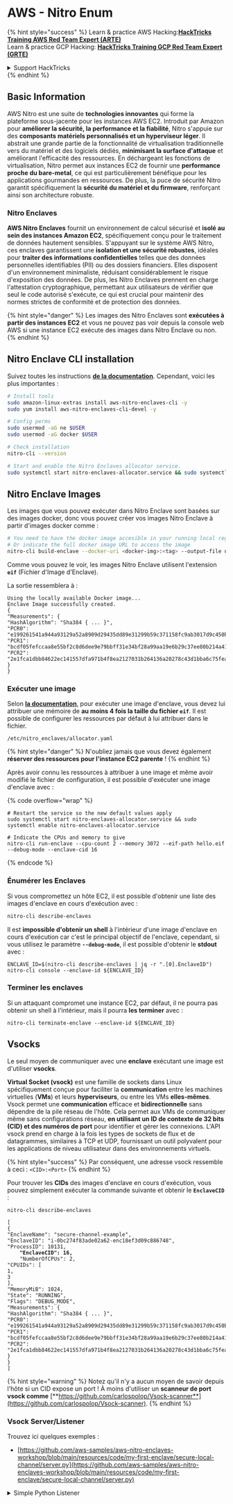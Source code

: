 # AWS - Nitro Enum

{% hint style="success" %}
Learn & practice AWS Hacking:<img src="../../../../.gitbook/assets/image (1) (1) (1) (1).png" alt="" data-size="line">[**HackTricks Training AWS Red Team Expert (ARTE)**](https://training.hacktricks.xyz/courses/arte)<img src="../../../../.gitbook/assets/image (1) (1) (1) (1).png" alt="" data-size="line">\
Learn & practice GCP Hacking: <img src="../../../../.gitbook/assets/image (2) (1).png" alt="" data-size="line">[**HackTricks Training GCP Red Team Expert (GRTE)**<img src="../../../../.gitbook/assets/image (2) (1).png" alt="" data-size="line">](https://training.hacktricks.xyz/courses/grte)

<details>

<summary>Support HackTricks</summary>

* Check the [**subscription plans**](https://github.com/sponsors/carlospolop)!
* **Join the** 💬 [**Discord group**](https://discord.gg/hRep4RUj7f) or the [**telegram group**](https://t.me/peass) or **follow** us on **Twitter** 🐦 [**@hacktricks\_live**](https://twitter.com/hacktricks_live)**.**
* **Share hacking tricks by submitting PRs to the** [**HackTricks**](https://github.com/carlospolop/hacktricks) and [**HackTricks Cloud**](https://github.com/carlospolop/hacktricks-cloud) github repos.

</details>
{% endhint %}

## Basic Information

AWS Nitro est une suite de **technologies innovantes** qui forme la plateforme sous-jacente pour les instances AWS EC2. Introduit par Amazon pour **améliorer la sécurité, la performance et la fiabilité**, Nitro s'appuie sur des **composants matériels personnalisés et un hyperviseur léger**. Il abstrait une grande partie de la fonctionnalité de virtualisation traditionnelle vers du matériel et des logiciels dédiés, **minimisant la surface d'attaque** et améliorant l'efficacité des ressources. En déchargeant les fonctions de virtualisation, Nitro permet aux instances EC2 de fournir une **performance proche du bare-metal**, ce qui est particulièrement bénéfique pour les applications gourmandes en ressources. De plus, la puce de sécurité Nitro garantit spécifiquement la **sécurité du matériel et du firmware**, renforçant ainsi son architecture robuste.

### Nitro Enclaves

**AWS Nitro Enclaves** fournit un environnement de calcul sécurisé et **isolé au sein des instances Amazon EC2**, spécifiquement conçu pour le traitement de données hautement sensibles. S'appuyant sur le système AWS Nitro, ces enclaves garantissent une **isolation et une sécurité robustes**, idéales pour **traiter des informations confidentielles** telles que des données personnelles identifiables (PII) ou des dossiers financiers. Elles disposent d'un environnement minimaliste, réduisant considérablement le risque d'exposition des données. De plus, les Nitro Enclaves prennent en charge l'attestation cryptographique, permettant aux utilisateurs de vérifier que seul le code autorisé s'exécute, ce qui est crucial pour maintenir des normes strictes de conformité et de protection des données.

{% hint style="danger" %}
Les images des Nitro Enclaves sont **exécutées à partir des instances EC2** et vous ne pouvez pas voir depuis la console web AWS si une instance EC2 exécute des images dans Nitro Enclave ou non.
{% endhint %}

## Nitro Enclave CLI installation

Suivez toutes les instructions [**de la documentation**](https://catalog.us-east-1.prod.workshops.aws/event/dashboard/en-US/workshop/1-my-first-enclave/1-1-nitro-enclaves-cli#run-connect-and-terminate-the-enclave). Cependant, voici les plus importantes :
```bash
# Install tools
sudo amazon-linux-extras install aws-nitro-enclaves-cli -y
sudo yum install aws-nitro-enclaves-cli-devel -y

# Config perms
sudo usermod -aG ne $USER
sudo usermod -aG docker $USER

# Check installation
nitro-cli --version

# Start and enable the Nitro Enclaves allocator service.
sudo systemctl start nitro-enclaves-allocator.service && sudo systemctl enable nitro-enclaves-allocator.service
```
## Nitro Enclave Images

Les images que vous pouvez exécuter dans Nitro Enclave sont basées sur des images docker, donc vous pouvez créer vos images Nitro Enclave à partir d'images docker comme :
```bash
# You need to have the docker image accesible in your running local registry
# Or indicate the full docker image URL to access the image
nitro-cli build-enclave --docker-uri <docker-img>:<tag> --output-file nitro-img.eif
```
Comme vous pouvez le voir, les images Nitro Enclave utilisent l'extension **`eif`** (Fichier d'Image d'Enclave).

La sortie ressemblera à :
```
Using the locally available Docker image...
Enclave Image successfully created.
{
"Measurements": {
"HashAlgorithm": "Sha384 { ... }",
"PCR0": "e199261541a944a93129a52a8909d29435dd89e31299b59c371158fc9ab3017d9c450b0a580a487e330b4ac691943284",
"PCR1": "bcdf05fefccaa8e55bf2c8d6dee9e79bbff31e34bf28a99aa19e6b29c37ee80b214a414b7607236edf26fcb78654e63f",
"PCR2": "2e1fca1dbb84622ec141557dfa971b4f8ea2127031b264136a20278c43d1bba6c75fea286cd4de9f00450b6a8db0e6d3"
}
}
```
### Exécuter une image

Selon [**la documentation**](https://catalog.us-east-1.prod.workshops.aws/event/dashboard/en-US/workshop/1-my-first-enclave/1-1-nitro-enclaves-cli#run-connect-and-terminate-the-enclave), pour exécuter une image d'enclave, vous devez lui attribuer une mémoire de **au moins 4 fois la taille du fichier `eif`**. Il est possible de configurer les ressources par défaut à lui attribuer dans le fichier.
```shell
/etc/nitro_enclaves/allocator.yaml
```
{% hint style="danger" %}
N'oubliez jamais que vous devez également **réserver des ressources pour l'instance EC2 parente** !
{% endhint %}

Après avoir connu les ressources à attribuer à une image et même avoir modifié le fichier de configuration, il est possible d'exécuter une image d'enclave avec :

{% code overflow="wrap" %}
```shell
# Restart the service so the new default values apply
sudo systemctl start nitro-enclaves-allocator.service && sudo systemctl enable nitro-enclaves-allocator.service

# Indicate the CPUs and memory to give
nitro-cli run-enclave --cpu-count 2 --memory 3072 --eif-path hello.eif --debug-mode --enclave-cid 16
```
{% endcode %}

### Énumérer les Enclaves

Si vous compromettez un hôte EC2, il est possible d'obtenir une liste des images d'enclave en cours d'exécution avec :
```bash
nitro-cli describe-enclaves
```
Il est **impossible d'obtenir un shell** à l'intérieur d'une image d'enclave en cours d'exécution car c'est le principal objectif de l'enclave, cependant, si vous utilisez le paramètre **`--debug-mode`**, il est possible d'obtenir le **stdout** avec :
```shell
ENCLAVE_ID=$(nitro-cli describe-enclaves | jq -r ".[0].EnclaveID")
nitro-cli console --enclave-id ${ENCLAVE_ID}
```
### Terminer les enclaves

Si un attaquant compromet une instance EC2, par défaut, il ne pourra pas obtenir un shell à l'intérieur, mais il pourra **les terminer** avec :
```shell
nitro-cli terminate-enclave --enclave-id ${ENCLAVE_ID}
```
## Vsocks

Le seul moyen de communiquer avec une **enclave** exécutant une image est d'utiliser **vsocks**.

**Virtual Socket (vsock)** est une famille de sockets dans Linux spécifiquement conçue pour faciliter la **communication** entre les machines virtuelles (**VMs**) et leurs **hyperviseurs**, ou entre les VMs **elles-mêmes**. Vsock permet une **communication** efficace et **bidirectionnelle** sans dépendre de la pile réseau de l'hôte. Cela permet aux VMs de communiquer même sans configurations réseau, **en utilisant un ID de contexte de 32 bits (CID) et des numéros de port** pour identifier et gérer les connexions. L'API vsock prend en charge à la fois les types de sockets de flux et de datagrammes, similaires à TCP et UDP, fournissant un outil polyvalent pour les applications de niveau utilisateur dans des environnements virtuels.

{% hint style="success" %}
Par conséquent, une adresse vsock ressemble à ceci : `<CID>:<Port>`
{% endhint %}

Pour trouver les **CIDs** des images d'enclave en cours d'exécution, vous pouvez simplement exécuter la commande suivante et obtenir le **`EnclaveCID`** :

<pre class="language-bash"><code class="lang-bash">nitro-cli describe-enclaves

[
{
"EnclaveName": "secure-channel-example",
"EnclaveID": "i-0bc274f83ade02a62-enc18ef3d09c886748",
"ProcessID": 10131,
<strong>    "EnclaveCID": 16,
</strong>    "NumberOfCPUs": 2,
"CPUIDs": [
1,
3
],
"MemoryMiB": 1024,
"State": "RUNNING",
"Flags": "DEBUG_MODE",
"Measurements": {
"HashAlgorithm": "Sha384 { ... }",
"PCR0": "e199261541a944a93129a52a8909d29435dd89e31299b59c371158fc9ab3017d9c450b0a580a487e330b4ac691943284",
"PCR1": "bcdf05fefccaa8e55bf2c8d6dee9e79bbff31e34bf28a99aa19e6b29c37ee80b214a414b7607236edf26fcb78654e63f",
"PCR2": "2e1fca1dbb84622ec141557dfa971b4f8ea2127031b264136a20278c43d1bba6c75fea286cd4de9f00450b6a8db0e6d3"
}
}
]
</code></pre>

{% hint style="warning" %}
Notez qu'il n'y a aucun moyen de savoir depuis l'hôte si un CID expose un port ! À moins d'utiliser un **scanneur de port vsock comme** [**https://github.com/carlospolop/Vsock-scanner**](https://github.com/carlospolop/Vsock-scanner).
{% endhint %}

### Vsock Server/Listener

Trouvez ici quelques exemples :

* [https://github.com/aws-samples/aws-nitro-enclaves-workshop/blob/main/resources/code/my-first-enclave/secure-local-channel/server.py](https://github.com/aws-samples/aws-nitro-enclaves-workshop/blob/main/resources/code/my-first-enclave/secure-local-channel/server.py)

<details>

<summary>Simple Python Listener</summary>
```python
#!/usr/bin/env python3

# From
https://medium.com/@F.DL/understanding-vsock-684016cf0eb0

import socket

CID = socket.VMADDR_CID_HOST
PORT = 9999

s = socket.socket(socket.AF_VSOCK, socket.SOCK_STREAM)
s.bind((CID, PORT))
s.listen()
(conn, (remote_cid, remote_port)) = s.accept()

print(f"Connection opened by cid={remote_cid} port={remote_port}")

while True:
buf = conn.recv(64)
if not buf:
break

print(f"Received bytes: {buf}")
```
</details>
```bash
# Using socat
socat VSOCK-LISTEN:<port>,fork EXEC:"echo Hello from server!"
```
### Client Vsock

Exemples :

* [https://github.com/aws-samples/aws-nitro-enclaves-workshop/blob/main/resources/code/my-first-enclave/secure-local-channel/client.py](https://github.com/aws-samples/aws-nitro-enclaves-workshop/blob/main/resources/code/my-first-enclave/secure-local-channel/client.py)

<details>

<summary>Client Python Simple</summary>
```python
#!/usr/bin/env python3

#From https://medium.com/@F.DL/understanding-vsock-684016cf0eb0

import socket

CID = socket.VMADDR_CID_HOST
PORT = 9999

s = socket.socket(socket.AF_VSOCK, socket.SOCK_STREAM)
s.connect((CID, PORT))
s.sendall(b"Hello, world!")
s.close()
```
</details>
```bash
# Using socat
echo "Hello, vsock!" | socat - VSOCK-CONNECT:3:5000
```
### Vsock Proxy

L'outil vsock-proxy permet de proxy un vsock proxy avec une autre adresse, par exemple :
```bash
vsock-proxy 8001 ip-ranges.amazonaws.com 443 --config your-vsock-proxy.yaml
```
Cela redirigera le **port local 8001 dans vsock** vers `ip-ranges.amazonaws.com:443` et le fichier **`your-vsock-proxy.yaml`** pourrait avoir ce contenu permettant d'accéder à `ip-ranges.amazonaws.com:443` :
```yaml
allowlist:
- {address: ip-ranges.amazonaws.com, port: 443}
```
Il est possible de voir les adresses vsock (**`<CID>:<Port>`**) utilisées par l'hôte EC2 avec (notez le `3:8001`, 3 est le CID et 8001 le port) :

{% code overflow="wrap" %}
```bash
sudo ss -l -p -n | grep v_str
v_str LISTEN 0      0                                                                              3:8001                   *:*     users:(("vsock-proxy",pid=9458,fd=3))
```
{% endcode %}

## Attestation des Enclaves Nitro & KMS

Le SDK des Enclaves Nitro permet à une enclave de demander un **document d'attestation signé cryptographiquement** au **Hyperviseur** Nitro, qui inclut des **mesures uniques** spécifiques à cette enclave. Ces mesures, qui incluent des **hashs et des registres de configuration de plateforme (PCRs)**, sont utilisées lors du processus d'attestation pour **prouver l'identité de l'enclave** et **établir la confiance avec des services externes**. Le document d'attestation contient généralement des valeurs comme PCR0, PCR1 et PCR2, que vous avez rencontrées auparavant lors de la création et de l'enregistrement d'un EIF d'enclave.

D'après les [**docs**](https://catalog.us-east-1.prod.workshops.aws/event/dashboard/en-US/workshop/1-my-first-enclave/1-3-cryptographic-attestation#a-unique-feature-on-nitro-enclaves), voici les valeurs PCR :

<table><thead><tr><th width="97">PCR</th><th width="221">Hash de ...</th><th>Description</th></tr></thead><tbody><tr><td>PCR0</td><td>Fichier image de l'enclave</td><td>Une mesure contiguë du contenu du fichier image, sans les données de section.</td></tr><tr><td>PCR1</td><td>Noyau Linux et bootstrap</td><td>Une mesure contiguë des données du noyau et du ramfs de démarrage.</td></tr><tr><td>PCR2</td><td>Application</td><td>Une mesure contiguë et ordonnée des applications utilisateur, sans le ramfs de démarrage.</td></tr><tr><td>PCR3</td><td>Rôle IAM attribué à l'instance parente</td><td>Une mesure contiguë du rôle IAM attribué à l'instance parente. Assure que le processus d'attestation réussit uniquement lorsque l'instance parente a le bon rôle IAM.</td></tr><tr><td>PCR4</td><td>ID de l'instance parente</td><td>Une mesure contiguë de l'ID de l'instance parente. Assure que le processus d'attestation réussit uniquement lorsque l'instance parente a un ID d'instance spécifique.</td></tr><tr><td>PCR8</td><td>Certificat de signature du fichier image de l'enclave</td><td>Une mesure du certificat de signature spécifié pour le fichier image de l'enclave. Assure que le processus d'attestation réussit uniquement lorsque l'enclave a été démarrée à partir d'un fichier image d'enclave signé par un certificat spécifique.</td></tr></tbody></table>

Vous pouvez intégrer l'**attestation cryptographique** dans vos applications et tirer parti des intégrations préconstruites avec des services comme **AWS KMS**. AWS KMS peut **valider les attestations d'enclave** et offre des clés de condition basées sur l'attestation (`kms:RecipientAttestation:ImageSha384` et `kms:RecipientAttestation:PCR`) dans ses politiques de clés. Ces politiques garantissent qu'AWS KMS permet des opérations utilisant la clé KMS **uniquement si le document d'attestation de l'enclave est valide** et répond aux **conditions spécifiées**.

{% hint style="success" %}
Notez que les Enclaves en mode debug (--debug) génèrent des documents d'attestation avec des PCRs composés de zéros (`000000000000000000000000000000000000000000000000`). Par conséquent, les politiques KMS vérifiant ces valeurs échoueront.
{% endhint %}

### Contournement des PCR

Du point de vue d'un attaquant, notez que certains PCRs permettraient de modifier certaines parties ou l'ensemble de l'image de l'enclave et seraient toujours valides (par exemple, PCR4 vérifie uniquement l'ID de l'instance parente, donc exécuter n'importe quelle image d'enclave dans cette EC2 permettra de satisfaire cette exigence potentielle de PCR).

Par conséquent, un attaquant qui compromet l'instance EC2 pourrait être en mesure d'exécuter d'autres images d'enclave afin de contourner ces protections.

La recherche sur la façon de modifier/créer de nouvelles images pour contourner chaque protection (en particulier celles qui ne sont pas si évidentes) est encore à faire.

## Références

* [https://medium.com/@F.DL/understanding-vsock-684016cf0eb0](https://medium.com/@F.DL/understanding-vsock-684016cf0eb0)
* Toutes les parties du tutoriel Nitro d'AWS : [https://catalog.us-east-1.prod.workshops.aws/event/dashboard/en-US/workshop/1-my-first-enclave/1-1-nitro-enclaves-cli](https://catalog.us-east-1.prod.workshops.aws/event/dashboard/en-US/workshop/1-my-first-enclave/1-1-nitro-enclaves-cli)

{% hint style="success" %}
Apprenez et pratiquez le Hacking AWS :<img src="../../../../.gitbook/assets/image (1) (1) (1) (1).png" alt="" data-size="line">[**HackTricks Training AWS Red Team Expert (ARTE)**](https://training.hacktricks.xyz/courses/arte)<img src="../../../../.gitbook/assets/image (1) (1) (1) (1).png" alt="" data-size="line">\
Apprenez et pratiquez le Hacking GCP : <img src="../../../../.gitbook/assets/image (2) (1).png" alt="" data-size="line">[**HackTricks Training GCP Red Team Expert (GRTE)**<img src="../../../../.gitbook/assets/image (2) (1).png" alt="" data-size="line">](https://training.hacktricks.xyz/courses/grte)

<details>

<summary>Soutenir HackTricks</summary>

* Consultez les [**plans d'abonnement**](https://github.com/sponsors/carlospolop) !
* **Rejoignez le** 💬 [**groupe Discord**](https://discord.gg/hRep4RUj7f) ou le [**groupe telegram**](https://t.me/peass) ou **suivez-nous** sur **Twitter** 🐦 [**@hacktricks\_live**](https://twitter.com/hacktricks_live)**.**
* **Partagez des astuces de hacking en soumettant des PRs aux** [**HackTricks**](https://github.com/carlospolop/hacktricks) et [**HackTricks Cloud**](https://github.com/carlospolop/hacktricks-cloud) dépôts GitHub.

</details>
{% endhint %}
